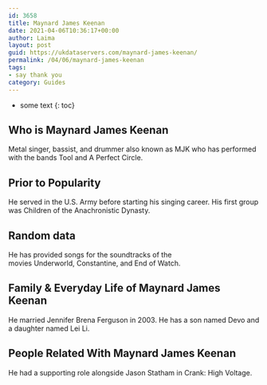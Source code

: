```yaml
---
id: 3658
title: Maynard James Keenan
date: 2021-04-06T10:36:17+00:00
author: Laima
layout: post
guid: https://ukdataservers.com/maynard-james-keenan/
permalink: /04/06/maynard-james-keenan
tags:
- say thank you
category: Guides
---
```


* some text
{: toc}


## Who is Maynard James Keenan
                  
                  
                  
Metal singer, bassist, and drummer also known as MJK who has performed with the bands Tool and A Perfect Circle.
                  
              
            
              
            
                
                
                
## Prior to Popularity
                  
                  
                  
He served in the U.S. Army before starting his singing career. His first group was Children of the Anachronistic Dynasty.
                  
              
            
              
            
                
                
                
## Random data
                  
                  
                  
He has provided songs for the soundtracks of the movies Underworld, Constantine, and End of Watch.
                  
              
            
              
            
                
                
                
## Family & Everyday Life of Maynard James Keenan
                  
                  
                  
He married Jennifer Brena Ferguson in 2003. He has a son named Devo and a daughter named Lei Li.
                  
              
            
              
            
                
                
                
## People Related With Maynard James Keenan
                  
                  
                  
He had a supporting role alongside Jason Statham in Crank: High Voltage.
                  
              
            
              
            
                
              
            
              
              
            
            
              
            
          
          
          